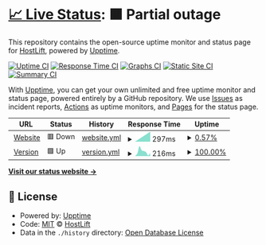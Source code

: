 # [📈 Live Status](https://status.hostlift.lol): <!--live status--> **🟧 Partial outage**

This repository contains the open-source uptime monitor and status page for [HostLift](https://hostlift.lol), powered by [Upptime](https://github.com/upptime/upptime).

[![Uptime CI](https://github.com/hostlift/statuspage/workflows/Uptime%20CI/badge.svg)](https://github.com/hostlift/statuspage/actions?query=workflow%3A%22Uptime+CI%22)
[![Response Time CI](https://github.com/hostlift/statuspage/workflows/Response%20Time%20CI/badge.svg)](https://github.com/hostlift/statuspage/actions?query=workflow%3A%22Response+Time+CI%22)
[![Graphs CI](https://github.com/hostlift/statuspage/workflows/Graphs%20CI/badge.svg)](https://github.com/hostlift/statuspage/actions?query=workflow%3A%22Graphs+CI%22)
[![Static Site CI](https://github.com/hostlift/statuspage/workflows/Static%20Site%20CI/badge.svg)](https://github.com/hostlift/statuspage/actions?query=workflow%3A%22Static+Site+CI%22)
[![Summary CI](https://github.com/hostlift/statuspage/workflows/Summary%20CI/badge.svg)](https://github.com/hostlift/statuspage/actions?query=workflow%3A%22Summary+CI%22)

With [Upptime](https://upptime.js.org), you can get your own unlimited and free uptime monitor and status page, powered entirely by a GitHub repository. We use [Issues](https://github.com/hostlift/statuspage/issues) as incident reports, [Actions](https://github.com/hostlift/statuspage/actions) as uptime monitors, and [Pages](https://status.hostlift.lol) for the status page.

<!--start: status pages-->
<!-- This summary is generated by Upptime (https://github.com/upptime/upptime) -->
<!-- Do not edit this manually, your changes will be overwritten -->
<!-- prettier-ignore -->
| URL | Status | History | Response Time | Uptime |
| --- | ------ | ------- | ------------- | ------ |
| <img alt="" src="https://icons.duckduckgo.com/ip3/hostlift.lol.ico" height="13"> [Website](https://hostlift.lol) | 🟥 Down | [website.yml](https://github.com/HostLift/statuspage/commits/HEAD/history/website.yml) | <details><summary><img alt="Response time graph" src="./graphs/website/response-time-week.png" height="20"> 297ms</summary><br><a href="https://status.hostlift.lol/history/website"><img alt="Response time 383" src="https://img.shields.io/endpoint?url=https%3A%2F%2Fraw.githubusercontent.com%2FHostLift%2Fstatuspage%2FHEAD%2Fapi%2Fwebsite%2Fresponse-time.json"></a><br><a href="https://status.hostlift.lol/history/website"><img alt="24-hour response time 0" src="https://img.shields.io/endpoint?url=https%3A%2F%2Fraw.githubusercontent.com%2FHostLift%2Fstatuspage%2FHEAD%2Fapi%2Fwebsite%2Fresponse-time-day.json"></a><br><a href="https://status.hostlift.lol/history/website"><img alt="7-day response time 297" src="https://img.shields.io/endpoint?url=https%3A%2F%2Fraw.githubusercontent.com%2FHostLift%2Fstatuspage%2FHEAD%2Fapi%2Fwebsite%2Fresponse-time-week.json"></a><br><a href="https://status.hostlift.lol/history/website"><img alt="30-day response time 219" src="https://img.shields.io/endpoint?url=https%3A%2F%2Fraw.githubusercontent.com%2FHostLift%2Fstatuspage%2FHEAD%2Fapi%2Fwebsite%2Fresponse-time-month.json"></a><br><a href="https://status.hostlift.lol/history/website"><img alt="1-year response time 383" src="https://img.shields.io/endpoint?url=https%3A%2F%2Fraw.githubusercontent.com%2FHostLift%2Fstatuspage%2FHEAD%2Fapi%2Fwebsite%2Fresponse-time-year.json"></a></details> | <details><summary><a href="https://status.hostlift.lol/history/website">0.57%</a></summary><a href="https://status.hostlift.lol/history/website"><img alt="All-time uptime 41.80%" src="https://img.shields.io/endpoint?url=https%3A%2F%2Fraw.githubusercontent.com%2FHostLift%2Fstatuspage%2FHEAD%2Fapi%2Fwebsite%2Fuptime.json"></a><br><a href="https://status.hostlift.lol/history/website"><img alt="24-hour uptime 0.00%" src="https://img.shields.io/endpoint?url=https%3A%2F%2Fraw.githubusercontent.com%2FHostLift%2Fstatuspage%2FHEAD%2Fapi%2Fwebsite%2Fuptime-day.json"></a><br><a href="https://status.hostlift.lol/history/website"><img alt="7-day uptime 0.57%" src="https://img.shields.io/endpoint?url=https%3A%2F%2Fraw.githubusercontent.com%2FHostLift%2Fstatuspage%2FHEAD%2Fapi%2Fwebsite%2Fuptime-week.json"></a><br><a href="https://status.hostlift.lol/history/website"><img alt="30-day uptime 0.00%" src="https://img.shields.io/endpoint?url=https%3A%2F%2Fraw.githubusercontent.com%2FHostLift%2Fstatuspage%2FHEAD%2Fapi%2Fwebsite%2Fuptime-month.json"></a><br><a href="https://status.hostlift.lol/history/website"><img alt="1-year uptime 41.80%" src="https://img.shields.io/endpoint?url=https%3A%2F%2Fraw.githubusercontent.com%2FHostLift%2Fstatuspage%2FHEAD%2Fapi%2Fwebsite%2Fuptime-year.json"></a></details>
| <img alt="" src="https://icons.duckduckgo.com/ip3/version.hostlift.lol.ico" height="13"> [Version](https://version.hostlift.lol) | 🟩 Up | [version.yml](https://github.com/HostLift/statuspage/commits/HEAD/history/version.yml) | <details><summary><img alt="Response time graph" src="./graphs/version/response-time-week.png" height="20"> 216ms</summary><br><a href="https://status.hostlift.lol/history/version"><img alt="Response time 196" src="https://img.shields.io/endpoint?url=https%3A%2F%2Fraw.githubusercontent.com%2FHostLift%2Fstatuspage%2FHEAD%2Fapi%2Fversion%2Fresponse-time.json"></a><br><a href="https://status.hostlift.lol/history/version"><img alt="24-hour response time 136" src="https://img.shields.io/endpoint?url=https%3A%2F%2Fraw.githubusercontent.com%2FHostLift%2Fstatuspage%2FHEAD%2Fapi%2Fversion%2Fresponse-time-day.json"></a><br><a href="https://status.hostlift.lol/history/version"><img alt="7-day response time 216" src="https://img.shields.io/endpoint?url=https%3A%2F%2Fraw.githubusercontent.com%2FHostLift%2Fstatuspage%2FHEAD%2Fapi%2Fversion%2Fresponse-time-week.json"></a><br><a href="https://status.hostlift.lol/history/version"><img alt="30-day response time 196" src="https://img.shields.io/endpoint?url=https%3A%2F%2Fraw.githubusercontent.com%2FHostLift%2Fstatuspage%2FHEAD%2Fapi%2Fversion%2Fresponse-time-month.json"></a><br><a href="https://status.hostlift.lol/history/version"><img alt="1-year response time 196" src="https://img.shields.io/endpoint?url=https%3A%2F%2Fraw.githubusercontent.com%2FHostLift%2Fstatuspage%2FHEAD%2Fapi%2Fversion%2Fresponse-time-year.json"></a></details> | <details><summary><a href="https://status.hostlift.lol/history/version">100.00%</a></summary><a href="https://status.hostlift.lol/history/version"><img alt="All-time uptime 99.99%" src="https://img.shields.io/endpoint?url=https%3A%2F%2Fraw.githubusercontent.com%2FHostLift%2Fstatuspage%2FHEAD%2Fapi%2Fversion%2Fuptime.json"></a><br><a href="https://status.hostlift.lol/history/version"><img alt="24-hour uptime 100.00%" src="https://img.shields.io/endpoint?url=https%3A%2F%2Fraw.githubusercontent.com%2FHostLift%2Fstatuspage%2FHEAD%2Fapi%2Fversion%2Fuptime-day.json"></a><br><a href="https://status.hostlift.lol/history/version"><img alt="7-day uptime 100.00%" src="https://img.shields.io/endpoint?url=https%3A%2F%2Fraw.githubusercontent.com%2FHostLift%2Fstatuspage%2FHEAD%2Fapi%2Fversion%2Fuptime-week.json"></a><br><a href="https://status.hostlift.lol/history/version"><img alt="30-day uptime 100.00%" src="https://img.shields.io/endpoint?url=https%3A%2F%2Fraw.githubusercontent.com%2FHostLift%2Fstatuspage%2FHEAD%2Fapi%2Fversion%2Fuptime-month.json"></a><br><a href="https://status.hostlift.lol/history/version"><img alt="1-year uptime 99.99%" src="https://img.shields.io/endpoint?url=https%3A%2F%2Fraw.githubusercontent.com%2FHostLift%2Fstatuspage%2FHEAD%2Fapi%2Fversion%2Fuptime-year.json"></a></details>

<!--end: status pages-->

[**Visit our status website →**](https://status.hostlift.lol)

## 📄 License

- Powered by: [Upptime](https://github.com/upptime/upptime)
- Code: [MIT](./LICENSE) © [HostLift](https://hostlift.lol)
- Data in the `./history` directory: [Open Database License](https://opendatacommons.org/licenses/odbl/1-0/)
